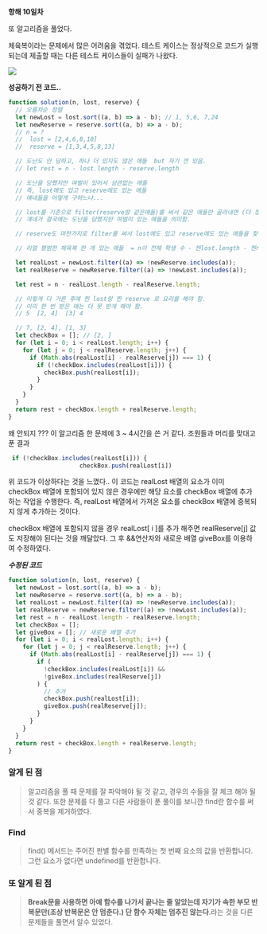 **항해 10일차**

또 알고리즘을 풀었다.

체육복이라는 문제에서 많은 어려움을 겪었다. 테스트 케이스는 정상적으로 코드가 실행되는데 제출할 때는 다른 테스트 케이스들이 실패가 나왔다.

![](https://velog.velcdn.com/images/ehddjs113/post/8085dc90-8874-4ac7-b354-62c8058c6797/image.png)

**성공하기 전 코드..**

```js
function solution(n, lost, reserve) {
  // 오름차순 정렬
  let newLost = lost.sort((a, b) => a - b); // 1, 5,6, 7,24
  let newReserve = reserve.sort((a, b) => a - b);
  // n = ?
  //  lost = [2,4,6,8,10]
  //  reserve = [1,3,4,5,8,13]

  // 도난도 안 당하고, 하나 더 있지도 않은 애들  but 자기 껀 있음.
  // let rest = n - lost.length - reserve.length

  // 도난을 당했지만 여벌이 있어서 상관없는 애들
  // 즉, lost에도 있고 reserve에도 있는 애들
  // 얘네들을 어떻게 구하느냐...

  // lost를 기준으로 filter(reserve랑 같은애들)를 써서 같은 애들만 골라내면 (더 정확히 말하자면 lost - reserve를 해서 차집합을 해줘야 함)
  // 걔네가 결국에는 도난을 당했지만 여벌이 있는 애들을 의미함.

  // reserve도 마찬가지로 filter를 써서 lost에도 있고 reserve에도 있는 애들을 찾아내요.(정확히 말하자면 빼버리는 것.)

  // 리얼 평범한 체육복 한 개 있는 애들  = n이 전체 학생 수 - 찐lost.length - 찐reserve.length

  let realLost = newLost.filter((a) => !newReserve.includes(a));
  let realReserve = newReserve.filter((a) => !newLost.includes(a));

  let rest = n - realLost.length - realReserve.length;

  // 이렇게 다 거른 후에 찐 lost랑 찐 reserve 로 요리를 해야 함.
  // 이미 한 번 받은 애는 더 못 받게 해야 함.
  // 5	[2, 4]	[3]	4

  // 7, [2, 4], [1, 3]
  let checkBox = []; // [2, ]
  for (let i = 0; i < realLost.length; i++) {
    for (let j = 0; j < realReserve.length; j++) {
      if (Math.abs(realLost[i] - realReserve[j]) === 1) {
        if (!checkBox.includes(realLost[i])) {
          checkBox.push(realLost[i]);
        }
      }
    }
  }
  return rest + checkBox.length + realReserve.length;
}
```

왜 안되지 ??? 이 알고리즘 한 문제에 3 ~ 4시간을 쓴 거 같다. 조원들과 머리를 맞대고 푼 결과

```jsx
 if (!checkBox.includes(realLost[i])) {
                    checkBox.push(realLost[i])
```

위 코드가 이상하다는 것을 느꼈다..
이 코드는 realLost 배열의 요소가 이미 checkBox 배열에 포함되어 있지 않은 경우에만 해당 요소를 checkBox 배열에 추가하는 작업을 수행한다. 즉, realLost 배열에서 가져온 요소를 checkBox 배열에 중복되지 않게 추가하는 것이다.

checkBox 배열에 포함되지 않을 경우 realLost[ i ]를 추가 해주면 realReserve[j] 값도 저장해야 된다는 것을 깨달았다. 그 후 &&연산자와 새로운 배열 giveBox를 이용하여 수정하였다.

_**수정된 코드**_

```js
function solution(n, lost, reserve) {
  let newLost = lost.sort((a, b) => a - b);
  let newReserve = reserve.sort((a, b) => a - b);
  let realLost = newLost.filter((a) => !newReserve.includes(a));
  let realReserve = newReserve.filter((a) => !newLost.includes(a));
  let rest = n - realLost.length - realReserve.length;
  let checkBox = [];
  let giveBox = []; // 새로운 배열 추가
  for (let i = 0; i < realLost.length; i++) {
    for (let j = 0; j < realReserve.length; j++) {
      if (Math.abs(realLost[i] - realReserve[j]) === 1) {
        if (
          !checkBox.includes(realLost[i]) &&
          !giveBox.includes(realReserve[j])
        ) {
          // 추가
          checkBox.push(realLost[i]);
          giveBox.push(realReserve[j]);
        }
      }
    }
  }
  return rest + checkBox.length + realReserve.length;
}
```

### 알게 된 점

> 알고리즘을 풀 때 문제를 잘 파악해야 될 것 같고, 경우의 수들을 잘 체크 해야 될 것 같다. 또한 문제를 다 풀고 다른 사람들이 푼 풀이를 보니깐 find란 함수를 써서 중복을 제거하였다.

### Find

> find() 메서드는 주어진 판별 함수를 만족하는 첫 번째 요소의 값을 반환합니다. 그런 요소가 없다면 undefined를 반환합니다.

### 또 알게 된 점

> **Break문을 사용하면 아예 함수를 나가서 끝나는 줄 알았는데 자기가 속한 부모 반복문만(조상 반복문은 안 멈춘다.) 단 함수 자체는 멈추진 않는다**.라는 것을 다른 문제들을 풀면서 알수 있었다.
